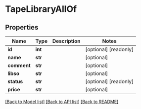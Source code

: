 # TapeLibraryAllOf

## Properties
Name | Type | Description | Notes
------------ | ------------- | ------------- | -------------
**id** | **int** |  | [optional] [readonly] 
**name** | **str** |  | [optional] 
**comment** | **str** |  | [optional] 
**libso** | **str** |  | [optional] 
**status** | **str** |  | [optional] [readonly] 
**price** | **str** |  | [optional] 

[[Back to Model list]](../README.md#documentation-for-models) [[Back to API list]](../README.md#documentation-for-api-endpoints) [[Back to README]](../README.md)



